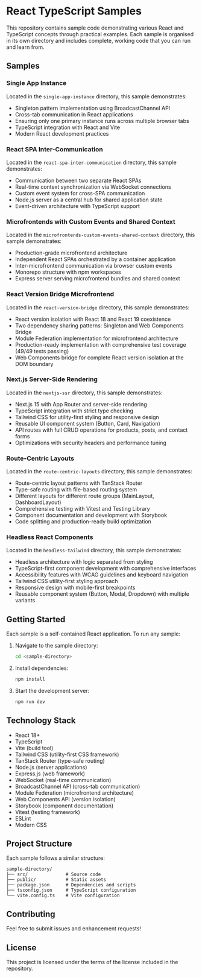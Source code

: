 # React TypeScript Samples

This repository contains sample code demonstrating various React and TypeScript concepts through practical examples. Each sample is organised in its own directory and includes complete, working code that you can run and learn from.

## Samples

### Single App Instance
Located in the `single-app-instance` directory, this sample demonstrates:
- Singleton pattern implementation using BroadcastChannel API
- Cross-tab communication in React applications
- Ensuring only one primary instance runs across multiple browser tabs
- TypeScript integration with React and Vite
- Modern React development practices

### React SPA Inter-Communication
Located in the `react-spa-inter-communication` directory, this sample demonstrates:
- Communication between two separate React SPAs
- Real-time context synchronization via WebSocket connections
- Custom event system for cross-SPA communication
- Node.js server as a central hub for shared application state
- Event-driven architecture with TypeScript support

### Microfrontends with Custom Events and Shared Context
Located in the `microfrontends-custom-events-shared-context` directory, this sample demonstrates:
- Production-grade microfrontend architecture
- Independent React SPAs orchestrated by a container application
- Inter-microfrontend communication via browser custom events
- Monorepo structure with npm workspaces
- Express server serving microfrontend bundles and shared context

### React Version Bridge Microfrontend
Located in the `react-version-bridge` directory, this sample demonstrates:
- React version isolation with React 18 and React 19 coexistence
- Two dependency sharing patterns: Singleton and Web Components Bridge
- Module Federation implementation for microfrontend architecture
- Production-ready implementation with comprehensive test coverage (49/49 tests passing)
- Web Components bridge for complete React version isolation at the DOM boundary

### Next.js Server-Side Rendering
Located in the `nextjs-ssr` directory, this sample demonstrates:
- Next.js 15 with App Router and server-side rendering
- TypeScript integration with strict type checking
- Tailwind CSS for utility-first styling and responsive design
- Reusable UI component system (Button, Card, Navigation)
- API routes with full CRUD operations for products, posts, and contact forms
- Optimizations with security headers and performance tuning

### Route-Centric Layouts
Located in the `route-centric-layouts` directory, this sample demonstrates:
- Route-centric layout patterns with TanStack Router
- Type-safe routing with file-based routing system
- Different layouts for different route groups (MainLayout, DashboardLayout)
- Comprehensive testing with Vitest and Testing Library
- Component documentation and development with Storybook
- Code splitting and production-ready build optimization

### Headless React Components
Located in the `headless-tailwind` directory, this sample demonstrates:
- Headless architecture with logic separated from styling
- TypeScript-first component development with comprehensive interfaces
- Accessibility features with WCAG guidelines and keyboard navigation
- Tailwind CSS utility-first styling approach
- Responsive design with mobile-first breakpoints
- Reusable component system (Button, Modal, Dropdown) with multiple variants

## Getting Started

Each sample is a self-contained React application. To run any sample:

1. Navigate to the sample directory:
   ```bash
   cd <sample-directory>
   ```

2. Install dependencies:
   ```bash
   npm install
   ```

3. Start the development server:
   ```bash
   npm run dev
   ```

## Technology Stack

- React 18+
- TypeScript
- Vite (build tool)
- Tailwind CSS (utility-first CSS framework)
- TanStack Router (type-safe routing)
- Node.js (server applications)
- Express.js (web framework)
- WebSocket (real-time communication)
- BroadcastChannel API (cross-tab communication)
- Module Federation (microfrontend architecture)
- Web Components API (version isolation)
- Storybook (component documentation)
- Vitest (testing framework)
- ESLint
- Modern CSS

## Project Structure

Each sample follows a similar structure:
```
sample-directory/
├── src/              # Source code
├── public/           # Static assets
├── package.json      # Dependencies and scripts
├── tsconfig.json     # TypeScript configuration
└── vite.config.ts    # Vite configuration
```

## Contributing

Feel free to submit issues and enhancement requests!

## License

This project is licensed under the terms of the license included in the repository. 
